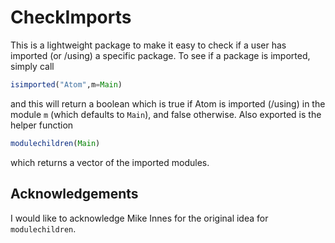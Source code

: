 # CheckImports

This is a lightweight package to make it easy to check if a user has imported
(or /using) a specific package. To see if a package is imported, simply call

```julia
isimported("Atom",m=Main)
```

and this will return a boolean which is true if Atom is imported (/using) in the
module `m` (which defaults to `Main`), and false otherwise. Also exported is the
helper function

```julia
modulechildren(Main)
```

which returns a vector of the imported modules.

## Acknowledgements

I would like to acknowledge Mike Innes for the original idea for `modulechildren`.
